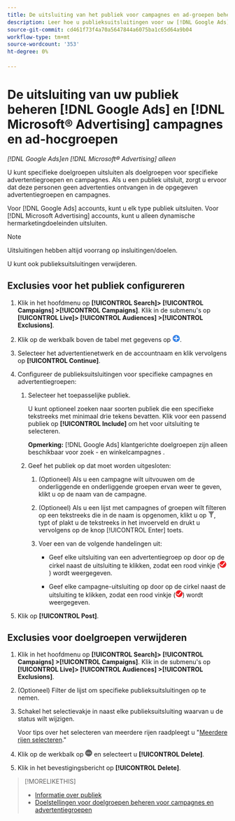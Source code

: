 ```yaml
---
title: De uitsluiting van het publiek voor campagnes en ad-groepen beheren
description: Leer hoe u publieksuitsluitingen voor uw [!DNL Google Ads] en [!DNL Microsoft® Advertising] campagnes en ad-hocgroepen.
source-git-commit: cd461f73f4a70a5647844a6075ba1c65d64a9b04
workflow-type: tm+mt
source-wordcount: '353'
ht-degree: 0%

---
```


# De uitsluiting van uw publiek beheren [!DNL Google Ads] en [!DNL Microsoft® Advertising] campagnes en ad-hocgroepen

*[!DNL Google Ads]en [!DNL Microsoft® Advertising] alleen*

U kunt specifieke doelgroepen uitsluiten als doelgroepen voor specifieke advertentiegroepen en campagnes. Als u een publiek uitsluit, zorgt u ervoor dat deze personen geen advertenties ontvangen in de opgegeven advertentiegroepen en campagnes.

Voor [!DNL Google Ads] accounts, kunt u elk type publiek uitsluiten. Voor [!DNL Microsoft Advertising] accounts, kunt u alleen dynamische hermarketingdoeleinden uitsluiten.

>[!NOTE]
>
>Uitsluitingen hebben altijd voorrang op insluitingen/doelen.

U kunt ook publieksuitsluitingen verwijderen.

## Exclusies voor het publiek configureren

1. Klik in het hoofdmenu op **[!UICONTROL Search]> [!UICONTROL Campaigns] >[!UICONTROL Campaigns]**. Klik in de submenu&#39;s op **[!UICONTROL Live]> [!UICONTROL Audiences] >[!UICONTROL Exclusions]**.

1. Klik op de werkbalk boven de tabel met gegevens op ![Maken](/help/search-social-commerce/assets/add.png "Maken").

1. Selecteer het advertentienetwerk en de accountnaam en klik vervolgens op **[!UICONTROL Continue]**.

1. Configureer de publieksuitsluitingen voor specifieke campagnes en advertentiegroepen:

   1. Selecteer het toepasselijke publiek.

      U kunt optioneel zoeken naar soorten publiek die een specifieke tekstreeks met minimaal drie tekens bevatten. Klik voor een passend publiek op **[!UICONTROL Include]** om het voor uitsluiting te selecteren.

      **Opmerking:** [!DNL Google Ads] klantgerichte doelgroepen zijn alleen beschikbaar voor zoek - en winkelcampagnes .

   1. Geef het publiek op dat moet worden uitgesloten:

      1. (Optioneel) Als u een campagne wilt uitvouwen om de onderliggende en onderliggende groepen ervan weer te geven, klikt u op de naam van de campagne.

      1. (Optioneel) Als u een lijst met campagnes of groepen wilt filteren op een tekstreeks die in de naam is opgenomen, klikt u op ![Filter](/help/search-social-commerce/assets/filter.png "Filter"), typt of plakt u de tekstreeks in het invoerveld en drukt u vervolgens op de knop [!UICONTROL Enter] toets.

      1. Voer een van de volgende handelingen uit:

         * Geef elke uitsluiting van een advertentiegroep op door op de cirkel naast de uitsluiting te klikken, zodat een rood vinkje (![Uitsluiten](/help/search-social-commerce/assets/exclude.png "Uitsluiten")) wordt weergegeven.

         * Geef elke campagne-uitsluiting op door op de cirkel naast de uitsluiting te klikken, zodat een rood vinkje (![Uitsluiten](/help/search-social-commerce/assets/exclude.png "Uitsluiten")) wordt weergegeven.

1. Klik op **[!UICONTROL Post]**.

## Exclusies voor doelgroepen verwijderen

1. Klik in het hoofdmenu op **[!UICONTROL Search]> [!UICONTROL Campaigns] >[!UICONTROL Campaigns]**. Klik in de submenu&#39;s op **[!UICONTROL Live]> [!UICONTROL Audiences] >[!UICONTROL Exclusions]**.

1. (Optioneel) Filter de lijst om specifieke publieksuitsluitingen op te nemen.

1. Schakel het selectievakje in naast elke publieksuitsluiting waarvan u de status wilt wijzigen.

   Voor tips over het selecteren van meerdere rijen raadpleegt u &quot;[Meerdere rijen selecteren](/help/search-social-commerce/common-tasks/navigation-editing-selection/multiple-rows-select.md).&quot;

1. Klik op de werkbalk op ![Meer handelingen](/help/search-social-commerce/assets/more.png "Meer handelingen") en selecteert u **[!UICONTROL Delete]**.

1. Klik in het bevestigingsbericht op **[!UICONTROL Delete]**.

>[!MORELIKETHIS]
>
>* [Informatie over publiek](audience-about.md)
>* [Doelstellingen voor doelgroepen beheren voor campagnes en advertentiegroepen](/help/search-social-commerce/campaign-management/campaigns/audience-targets-manage.md)


